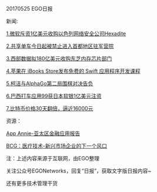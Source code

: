 20170525 EGO日报

新闻:

[1.微软斥资1亿美元收购以色列网络安全公司Hexadite](http://tech.qq.com/a/20170524/055380.htm)

[2.共享单车今日起被禁止进入首都地区驻军营院](http://tech.qq.com/a/20170524/047139.htm)

[3.西部数据拟180亿美元收购东芝内存芯片部门](http://tech.qq.com/a/20170524/052702.htm)

[4.苹果在 iBooks Store发布免费的 Swift 应用程序开发课程](https://www.oschina.net/news/85156/apple-released-a-free-swift-application-development-course)

[5.柯洁与AlphaGo第二局围棋对决告负](http://tech.qq.com/a/20170525/035939.htm)

[6.巴西打车应用99获日本软银1亿美元注资](http://tech.qq.com/a/20170525/018589.htm)

[7.比特币价格30天翻倍，逼近16000元](http://tech.qq.com/a/20170525/005119.htm)

资源：

[App Annie-亚太区金融应用报告](http://www.199it.com/archives/595249.html)

[BCG：医疗技术-新兴市场企业的下一个风口](http://www.199it.com/archives/595428.html)

注：上述内容来源于互联网，由EGO整理

关注公众号EGONetworks，回复“日报”，获取文字版日报内容~

还有更多技术管理干货
